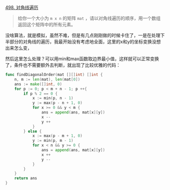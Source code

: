 [498. 对角线遍历](https://leetcode.cn/problems/diagonal-traverse/)

> 给你一个大小为 `m x n` 的矩阵 `mat` ，请以对角线遍历的顺序，用一个数组返回这个矩阵中的所有元素。

没啥算法，就是模拟，虽然不难，但是有几点刚刚做的时候卡住了，一是在处理下半部分的对角线的遍历，我最开始没有考虑地全面，这里的x和y的坐标变换没想出来怎么变，

然后这里怎么处理？可以用min和max函数取边界最小值，这样就可以正常变换了，条件也不需要额外去判断，就出现了比较优雅的代码：

```go
func findDiagonalOrder(mat [][]int) []int {
    n, m := len(mat), len(mat[0])
    ans := make([]int, 0)
    for p := 0; p < m + n - 1; p ++{
        if p % 2 == 0 {
            x := min(p, n - 1)
            y := max(p - n + 1, 0)
            for x >= 0 && y < m {
                ans = append(ans, mat[x][y])
                x --
                y ++
            }
        } else {
            x := max(p - m + 1, 0)
            y := min(p, m - 1)
            for x < n && y >= 0 {
                ans = append(ans, mat[x][y])
                x ++
                y --
            }
        }
    }
    return ans
}
```

